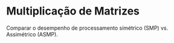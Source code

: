 # Multiplicação de Matrizes
Comparar o desempenho de processamento simétrico (SMP) vs. Assimétrico (ASMP). 
